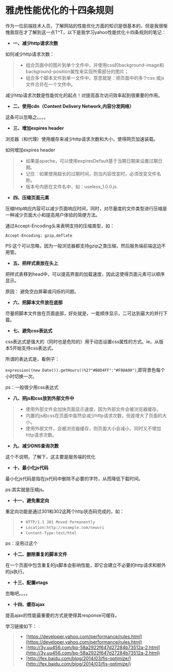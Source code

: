 雅虎性能优化的十四条规则
=====================

作为一位前端技术人员，了解网站的性能优化方面的知识是很基本的，但是我很惭愧我现在才了解到这一点T^T，以下是我学习yahoo性能优化十四条规则的笔记：

- __一、减少http请求次数__

如何减少http请求次数：

> - 组合页面中的图片到单个文件中，并使用css的background-image和background-position属性来实现所需部分的图片；
> - 组合多个脚本文件到单一文件中。意思就是：把页面中的多个css 或js文件合并在一个文件中。

减少http请求次数是性能优化的起点！对提高首次访问效率起到很重要的作用。

- __二、使用cdn（Content Delivery Network,内容分发网络）__

这条可以忽略之。。。。

- __三、增加expires header__

浏览器（和代理）使用缓存来减少http请求次数和大小，使得网页加速装载。

如何增加expires header

> - 如果是apache，可以使用expiresDefault基于当期日期来设置过期日期。
> - 记住：如果使用超长的过期时间，则当内容改变时，必须改变文件名称。
> - 版本号内嵌在文件名中，如：useless_1.0.0.js.

- __四、压缩页面元素__

压缩http响应内容可以减少页面响应时间，同时，对尽量度的文件类型进行压缩是一种减少页面大小和提高用户体验的简便方法。

通过Accept-Encoding头来表明支持的压缩类型，如：

`Accept-Encoding: gzip,deflate`

PS:这个可以忽略，因为一般浏览器都支持gzip之类压缩，然后服务端前端这边不用管。

- __五、把样式表放在头上__

把样式表移到head中，可以提高界面的加载速度，因此这使得页面元素可以顺序显示。

原因： 避免空白屏幕或闪烁的问题。

- __六、把脚本文件放在底部__

尽量把脚本文件放在页面底部，好处就是，一能顺序显示，二可达到最大的并行下载。

- __七、避免css表达式__

css表达式是强大的（同时也是危险的）用于动态设置css属性的方式。ie，从版本5开始支持css表达式。

所谓的表达式是，看例子：

`expression((new Date()).getHours()%2?"#B8D4FF":"#F08A00")`,即背景色每个小时切换一次。

ps：一般很少用css表达式

- __八、把js和css放到外部文件中__

> - 使用外部文件会加快页面显示速度，因为外部文件会被浏览器缓存。
> - 内置的js和css在页面中虽然会减少http请求次数，但是增大了页面的大小。
> - 使用外部文件，会被浏览器缓存，则页面大小会减小，同时又不增加http请求次数。

- __九、减少DNS查询次数__

这个不说明，了解下，这主要是服务端的优化

- __十、最小化js代码__

最小化js代码是指在js代码中删除不必要的字符，从而降低下载时间。

ps:其实就是压缩js。

- __十一、避免重定向__

重定向功能是通过301和302这两个http状态码完成的，如：

> - `HTTP/1.1 301 Moved Permanently`
> - `Location:http://example.com/newuri`
> - `Content-Type:text/html`

ps：没用过这个

- __十二、删除重复的脚本文件__

在一个页面中包含重复的js脚本会影响性能，即它会建立不必要的http请求和额外的js执行。

- __十三、配置etags__

忽略吧。。。。

- __十四、缓存ajax__

提高ajax的性能最重要的方式是使得其response可缓存。

学习链接如下：

> - [https://developer.yahoo.com/performance/rules.html](https://developer.yahoo.com/performance/rules.html)
> - [http://3y.uu456.com/bp-58a2922f647d27284b73512a-2.html](http://3y.uu456.com/bp-58a2922f647d27284b73512a-2.html)
> - [http://fex.baidu.com/blog/2014/03/fis-optimize/](http://fex.baidu.com/blog/2014/03/fis-optimize/)































